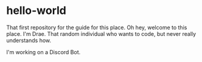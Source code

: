 # hello-world
That first repository for the guide for this place.
Oh hey, welcome to this place.
I'm Drae.
That random individual who wants to code, but never really understands how.

I'm working on a Discord Bot.
